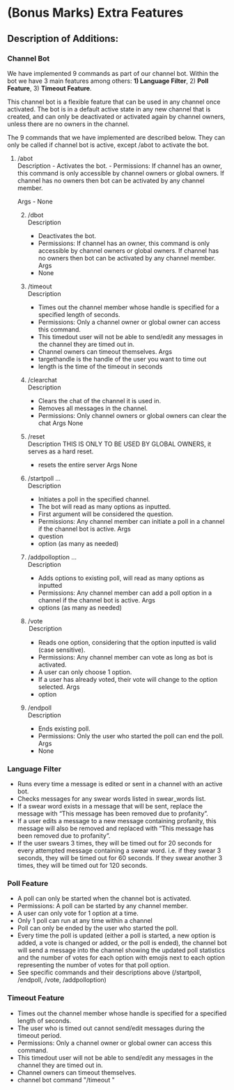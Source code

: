 # (Bonus Marks) Extra Features

## Description of Additions: 

### Channel Bot
We have implemented 9 commands as part of our channel bot. Within the bot we have 3 main features among others: __1) Language Filter__, 2) __Poll Feature__, 3) __Timeout Feature__. 

This channel bot is a flexible feature that can be used in any channel once activated. The bot is in a default active state in any new channel that is created, and can only be deactivated or activated again by channel owners, unless there are no  owners in the channel. 

The 9 commands that we have implemented are described below. They can only be called if channel bot is active, except /abot to activate the bot. 

 1. /abot  
    Description
        - Activates the bot. 
        - Permissions: If channel has an owner, this command is only accessible by channel owners or global owners. If channel has no owners then bot can be activated by any channel member. 
        
    Args
        - None

    2. /dbot  
    Description
        - Deactivates the bot. 
        - Permissions: If channel has an owner, this command is only accessible by channel owners or global owners. If channel has no owners then bot can be activated by any channel member. 
    Args
        - None

    3. /timeout <targethandle> <length>  
    Description
        - Times out the channel member whose handle is specified for a specified length of seconds.
        - Permissions: Only a channel owner or global owner can access this command. 
        - This timedout user will not be able to send/edit any messages in the channel they are timed out in. 
        - Channel owners can timeout themselves. 
    Args
        - targethandle is the handle of the user you want to time out
        - length is the time of the timeout in seconds

    4. /clearchat  
    Description
        - Clears the chat of the channel it is used in.
        - Removes all messages in the channel. 
        - Permissions: Only channel owners or global owners can clear the chat
    Args
        None

    5. /reset  
    Description
        THIS IS ONLY TO  BE USED BY GLOBAL OWNERS, it serves as a hard reset.
        - resets the entire server
    Args
        None

    6. /startpoll <question> <option1> <option2> ...  
    Description
        - Initiates a poll in the specified channel. 
        - The bot will read as many options as inputted.
        - First argument will be considered the question.
        - Permissions: Any channel member can initiate a poll in a channel if the channel bot is active. 
    Args
        - question 
        - option (as many as needed)

    7. /addpolloption <option1> <option2> ...  
    Description
        - Adds options to existing poll, will read as many options as inputted
        - Permissions: Any channel member can add a poll option in a channel if the channel bot is active.
    Args
        - options (as many as needed) 

    8. /vote <option>  
    Description
        - Reads one option, considering that the option inputted is valid (case sensitive).
        - Permissions: Any channel member can vote as long as bot is activated. 
        - A user can only choose 1 option.
        - If a user has already voted, their vote will change to the option selected. 
    Args
        - option

    9. /endpoll  
    Description
        - Ends existing poll.
        - Permissions: Only the user who started the poll can end the poll. 
    Args
        - None



### Language Filter

- Runs every time a message is edited or sent in a channel with an active bot. 
- Checks messages for any swear words listed in swear_words list.
- If a swear word exists in a message that will be sent, replace the message with “This message has been removed due to profanity”. 
- If a user edits a message to a new message containing profanity, this message will also be removed and replaced with “This message has been removed due to profanity”. 
- If the user swears 3 times, they will be timed out for 20 seconds for every attempted message containing a swear word. i.e. if they swear 3 seconds, they will be timed out for 60 seconds. If they swear another 3 times, they will be timed out for 120 seconds. 

### Poll Feature
- A poll can only be started when the channel bot is activated. 
- Permissions: A poll can be started by any channel member. 
- A user can only vote for 1 option at a time. 
- Only 1 poll can run at any time within a channel
- Poll can only be ended by the user who started the poll. 
- Every time the poll is updated (either a poll is started, a new option is added, a vote is changed or added, or the poll is ended), the channel bot will send a message into the channel showing the updated poll statistics and the number of votes for each option with emojis next to each option representing the number of votes for that poll option. 
- See specific commands and their descriptions above (/startpoll, /endpoll, /vote, /addpolloption)

### Timeout Feature 
- Times out the channel member whose handle is specified for a specified length of seconds.
- The user who is timed out cannot send/edit messages during the timeout period. 
- Permissions: Only a channel owner or global owner can access this command. 
- This timedout user will not be able to send/edit any messages in the channel they are timed out in. 
- Channel owners can timeout themselves. 
- channel bot command "/timeout <targethandle> <length>"

